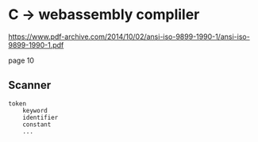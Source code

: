 # C -> webassembly compliler

https://www.pdf-archive.com/2014/10/02/ansi-iso-9899-1990-1/ansi-iso-9899-1990-1.pdf

page 10

## Scanner

```
token
    keyword
    identifier
    constant
    ...

```
